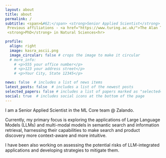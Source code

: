 ```yaml
---
layout: about
title: about
permalink: /
subtitle: <span>&#62;</span> <strong>Senior Applied Scientist</strong> in <a href="https://www.linkedin.com/in/kasra-hosseini/">the ML Core team @ Zalando</a><br><span>&#62;</span>
 Previous affiliations - <a href="https://www.turing.ac.uk/">The Alan Turing Institute</a> and <a href="https://www.ox.ac.uk/">University of Oxford</a><br><span>&#62;</span>
 <strong>PhD</strong> in Natural Sciences<hr>

profile:
  align: right
  image: kasra_ascii.png
  image_circular: false # crops the image to make it circular
  # more_info:
    # <p>555 your office number</p>
    # <p>123 your address street</p>
    # <p>Your City, State 12345</p>

news: false  # includes a list of news items
latest_posts: false  # includes a list of the newest posts
selected_papers: false # includes a list of papers marked as "selected={true}"
social: true  # includes social icons at the bottom of the page
---
```


I am a Senior Applied Scientist in the ML Core team @ Zalando.

Currently, my primary focus is exploring the applications of Large Language Models (LLMs) and multi-modal models in semantic search and information retrieval, harnessing their capabilities to make search and product discovery more context-aware and more intuitive. 

I have been also working on assessing the potential risks of LLM-integrated applications and developing strategies to mitigate them.